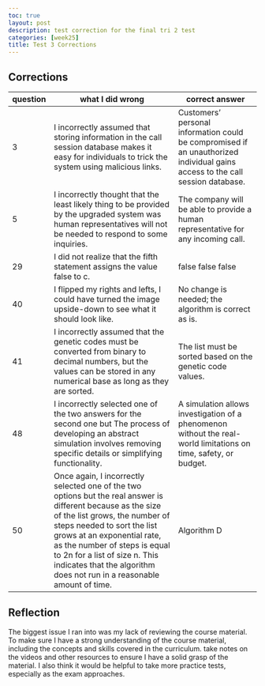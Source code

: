 ```yaml
---
toc: true
layout: post
description: test correction for the final tri 2 test
categories: [week25]
title: Test 3 Corrections
---
```


## Corrections

| question | what I did wrong | correct answer |
|-|-|-|
|3|I incorrectly assumed that storing information in the call session database makes it easy for individuals to trick the system using malicious links.|Customers’ personal information could be compromised if an unauthorized individual gains access to the call session database.|
|5|I incorrectly thought that the least likely thing to be provided by the upgraded system was human representatives will not be needed to respond to some inquiries.|The company will be able to provide a human representative for any incoming call.|
|29|I did not realize that the fifth statement assigns the value false to c.|false false false|
|40|I flipped my rights and lefts, I could have turned the image upside-down to see what it should look like.|No change is needed; the algorithm is correct as is.|
|41|I incorrectly assumed that the genetic codes must be converted from binary to decimal numbers, but the values can be stored in any numerical base as long as they are sorted.|The list must be sorted based on the genetic code values.|
|48|I incorrectly selected one of the two answers for the second one but The process of developing an abstract simulation involves removing specific details or simplifying functionality.|A simulation allows investigation of a phenomenon without the real-world limitations on time, safety, or budget.|
|50|Once again, I incorrectly selected one of the two options but the real answer is different because as the size of the list grows, the number of steps needed to sort the list grows at an exponential rate, as the number of steps is equal to 2n for a list of size n. This indicates that the algorithm does not run in a reasonable amount of time.|Algorithm D|

## Reflection

The biggest issue I ran into was my lack of reviewing the course material. To make sure I have a strong understanding of the course material, including the concepts and skills covered in the curriculum. take notes on the videos and other resources to ensure I have a solid grasp of the material. I also think it would be helpful to take more practice tests, especially as the exam approaches.